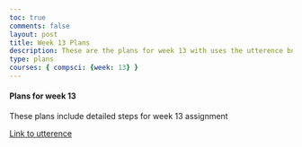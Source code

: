 ```yaml
---
toc: true
comments: false
layout: post
title: Week 13 Plans
description: These are the plans for week 13 with uses the utterence bot
type: plans
courses: { compsci: {week: 13} }
---
```



#### Plans for week 13
These plans include detailed steps for week 13 assignment

[Link to utterence](https://github.com/srivaidyas/student/issues/2)

<script src="https://utteranc.es/client.js"
    repo="srivaidyas/student"
    issue-term="pathname"
    label="comments"
    theme="github-light"
    crossorigin="anonymous"
    async>
</script>


